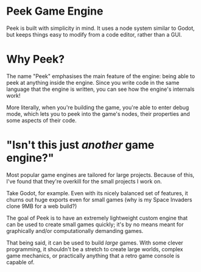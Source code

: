 
# Peek Game Engine

Peek is built with simplicity in mind. It uses a node system similar to Godot,
but keeps things easy to modify from a code editor, rather than a GUI.

# Why Peek?

The name "Peek" emphasises the main feature of the engine: being able to peek at
anything inside the engine. Since you write code in the same language that the
engine is written, you can see how the engine's internals work!

More literally, when you're building the game, you're able to enter debug mode,
which lets you to peek into the game's nodes, their properties and some aspects
of their code.

# "Isn't this just _another_ game engine?"

Most popular game engines are tailored for large projects. Because of this, I've
found that they're overkill for the small projects I work on.

Take Godot, for example. Even with its nicely balanced set of features, it
churns out huge exports even for small games (why is my Space Invaders clone 9MB
for a web build?)

The goal of Peek is to have an extremely lightweight custom engine that can be
used to create small games quickly; it's by no means meant for graphically
and/or computationally demanding games.

That being said, it can be used to build _large_ games. With some clever
programming, it shouldn't be a stretch to create large worlds, complex game
mechanics, or practically anything that a retro game console is capable of.
